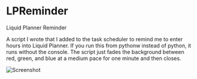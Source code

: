 # LPReminder
Liquid Planner Reminder

A script I wrote that I added to the task scheduler to remind me to enter hours into Liquid Planner.  If you run this from pythonw instead of python, it runs without the console.
The script just fades the background between red, green, and blue at a medium pace for one minute and then closes.

![Screenshot](http://drive.google.com/file/d/1eUqpj_v3gMLlqDfPHYXPHz_PdxkoFjW6/view?usp=sharing)
